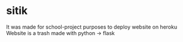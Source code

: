# sitik
It was made for school-project purposes to deploy website on heroku\
Website is a trash made with python -> flask
